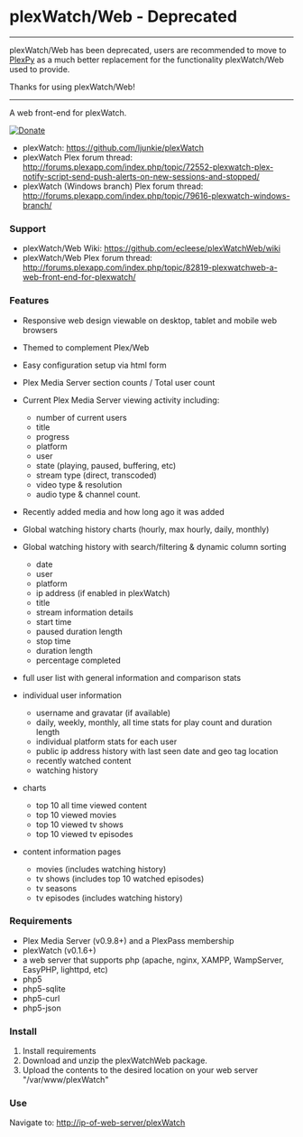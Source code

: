# plexWatch/Web - **Deprecated**

----

plexWatch/Web has been deprecated, users are recommended to move to [PlexPy][]
as a much better replacement for the functionality plexWatch/Web used to
provide.

Thanks for using plexWatch/Web!

----

A web front-end for plexWatch.

[![Donate](https://www.paypalobjects.com/en_US/i/btn/btn_donate_LG.gif)](https://www.paypal.com/cgi-bin/webscr?cmd=_s-xclick&hosted_button_id=Q3HXXBC6ZBENJ)

*   plexWatch: <https://github.com/ljunkie/plexWatch>
*   plexWatch Plex forum thread: <http://forums.plexapp.com/index.php/topic/72552-plexwatch-plex-notify-script-send-push-alerts-on-new-sessions-and-stopped/>
*   plexWatch (Windows branch) Plex forum thread: <http://forums.plexapp.com/index.php/topic/79616-plexwatch-windows-branch/>


### Support

*   plexWatch/Web Wiki: <https://github.com/ecleese/plexWatchWeb/wiki>
*   plexWatch/Web Plex forum thread: <http://forums.plexapp.com/index.php/topic/82819-plexwatchweb-a-web-front-end-for-plexwatch/>


### Features

*   Responsive web design viewable on desktop, tablet and mobile web browsers

*   Themed to complement Plex/Web

*   Easy configuration setup via html form

*   Plex Media Server section counts / Total user count

*   Current Plex Media Server viewing activity including:
    *   number of current users
    *   title
    *   progress
    *   platform
    *   user
    *   state (playing, paused, buffering, etc)
    *   stream type (direct, transcoded)
    *   video type & resolution
    *   audio type & channel count.

*   Recently added media and how long ago it was added

*   Global watching history charts (hourly, max hourly, daily, monthly)

*   Global watching history with search/filtering & dynamic column sorting
    *   date
    *   user
    *   platform
    *   ip address (if enabled in plexWatch)
    *   title
    *   stream information details
    *   start time
    *   paused duration length
    *   stop time
    *   duration length
    *   percentage completed

*   full user list with general information and comparison stats

*   individual user information
    -   username and gravatar (if available)
    -   daily, weekly, monthly, all time stats for play count and duration length
    -   individual platform stats for each user
    -   public ip address history with last seen date and geo tag location
    -   recently watched content
    -   watching history
*   charts
    -   top 10 all time viewed content
    -   top 10 viewed movies
    -   top 10 viewed tv shows
    -   top 10 viewed tv episodes

*   content information pages
    -   movies (includes watching history)
    -   tv shows (includes top 10 watched episodes)
    -   tv seasons
    -   tv episodes (includes watching history)


### Requirements

*   Plex Media Server (v0.9.8+) and a PlexPass membership
*   plexWatch (v0.1.6+)
*   a web server that supports php (apache, nginx, XAMPP, WampServer, EasyPHP, lighttpd, etc)
*   php5
*   php5-sqlite
*   php5-curl
*   php5-json


### Install

1.  Install requirements
2.  Download and unzip the plexWatchWeb package.
3.  Upload the contents to the desired location on your web server "/var/www/plexWatch"


### Use

Navigate to: <http://ip-of-web-server/plexWatch>

[PlexPy]: https://github.com/JonnyWong16/plexpy
